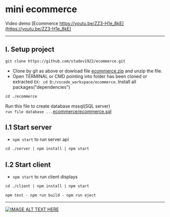 # mini ecommerce
Video demo [Ecommerce https://youtu.be/ZZ3-H1e_8kE](https://youtu.be/ZZ3-H1e_8kE)
<hr/>

## I. Setup project
```diff
git clone https://github.com/studev1922/ecommerce.git
```
- Clone by git as above or dowload file [ecommerce.zip](../../archive/refs/heads/main.zip) and unzip the file.
- Open TERMINAL or CMD pointing into folder has been cloned or extracted `EX: cd D:/vscode_workspace/ecommerce`. Install all packages("dependencies")
```diff
cd ./ecommerce
```
Run this file to create database mssql(SQL server)<br/>
`run file database ...`[ecommerce/ecommerce.sql](./ecommerce.sql)

## I.1 Start server
- `npm start` to run server api
```diff
cd ./server | npm install | npm start
```
## I.2 Start client
- `npm start` to run client displays
```diff
cd ./client | npm install | npm start
```
`npm test - npm run build - npm run eject`
<hr/>

[![IMAGE ALT TEXT HERE](https://img.youtube.com/vi/ZZ3-H1e_8kE/0.jpg)](https://www.youtube.com/watch?v=ZZ3-H1e_8kE)
